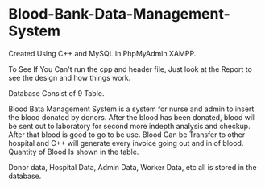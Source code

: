# Blood-Bank-Data-Management-System
Created Using C++ and MySQL in PhpMyAdmin XAMPP. 

To See If You Can't run the cpp and header file, Just look at the Report to see the design and how things work. 

Database Consist of 9 Table.

Blood Bata Management System is a system for nurse and admin to insert the blood donated by donors. After the blood has been donated, blood will be sent out to laboratory for second more indepth analysis and checkup.
After that blood is good to go to be use. 
Blood Can be Transfer to other hospital and C++ will generate every invoice going out and in of blood.
Quantity of Blood Is shown in the table.

Donor data, Hospital Data, Admin Data, Worker Data, etc all is stored in the database.
